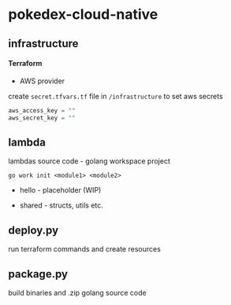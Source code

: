 # pokedex-cloud-native

## infrastructure

#### Terraform

* AWS provider

create `secret.tfvars.tf` file in `/infrastructure` to set aws secrets

```terraform
aws_access_key = ""
aws_secret_key = ""
```

## lambda

lambdas source code - golang workspace project

`go work init <module1> <module2>`

- hello - placeholder (WIP)

- shared - structs, utils etc.

## deploy.py

run terraform commands and create resources

## package.py

build binaries and .zip golang source code